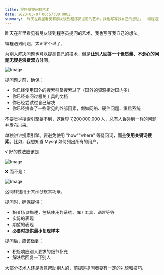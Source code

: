 ```yaml
---
title: 程序员提问的艺术
date: 2023-05-07T06:57:00.000Z
summary:  昨天在群里看见有朋友谈到程序员提问的艺术，我也写写我自己的想法。  编程遇到问题，太正常不过了。 
---
```



昨天在群里看见有朋友谈到程序员提问的艺术，我也写写我自己的想法。

编程遇到问题，太正常不过了。

为别人解决问题也可以提高自己的技术，但是**让别人回答一个低质量、不走心的问题无疑是浪费双方时间**。

![Image](/image/post/640)

提问题之前，确保：
- 你已经使用国外的搜索引擎搜索过了（国外的资源相对国内多）
- 你已经查阅过相关工具的文档
- 你已经尝试过自己解决
- 你已经排查了一些常见的外部因素，例如网络、硬件问题、重启系统

不要觉得搜索引擎搜不到，这世界 7,200,000,000 人，总有人会碰到一样的问题并发布出来。

单独讲讲搜索引擎。要避免使用 "how""where" 等疑问词，而是**使用关键词搜索**。比如，我想知道 Mysql 如何列出所有的用户，

√ 好的做法应该是：

![Image](/image/post/640)

❌ 而不是：

![Image](/image/post/640)

这同样适用于大部分搜索场景。

提问时，确保提供：
- 相关场景描述，包括使用的系统、库 / 工具、语言等等
- 实际的表现
- 期望的表现
- **必要时提供最小复现样本**

提问后，应该做到：
- 积极响应别人要求的细节补充
- 解决后回复一下别人

大部分技术人还是愿意帮助别人的，前提是提问者要有一定的礼貌和技巧。
